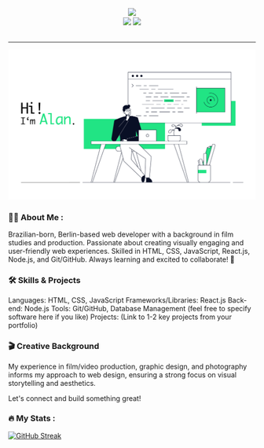 <div align="center">
<div id="header" align="center">
  <img src="https://i.giphy.com/WFZvB7VIXBgiz3oDXE.gif" width="200"/>
</div>

<div id="badges">
<a href="https://www.linkedin.com/in/tonelloalan/"><img src="https://img.shields.io/badge/LinkedIn-blue?logo=linkedin&logoColor=white&style=flat"></a>
    <a href="https://www.instagram.com/alntnll/"><img src="https://img.shields.io/badge/Instagram-purple?logo=linkedin&logoColor=white&style=flat"></a>

</div>
</html>


<img src="https://komarev.com/ghpvc/?username=tonelloalan&style=flat&color=blue" alt=""/>

</div>

---
<div align="center">
  <img src="iamalanbanner.jpg" width="800"/>
</div>

### 👨‍💻 About Me :

Brazilian-born, Berlin-based web developer with a background in film studies and production. Passionate about creating visually engaging and user-friendly web experiences. Skilled in HTML, CSS, JavaScript, React.js, Node.js, and Git/GitHub. Always learning and excited to collaborate! 🚀

### 🛠️ Skills & Projects

Languages: HTML, CSS, JavaScript
Frameworks/Libraries: React.js
Back-end: Node.js
Tools: Git/GitHub, Database Management (feel free to specify software here if you like)
Projects: (Link to 1-2 key projects from your portfolio)

### 🎬 Creative Background

My experience in film/video production, graphic design, and photography informs my approach to web design, ensuring a strong focus on visual storytelling and aesthetics.

Let's connect and build something great!


### :fire: My Stats :
[![GitHub Streak](https://streak-stats.demolab.com/?user=tonelloalan)](https://git.io/streak-stats)


<!--
**tonelloalan/tonelloalan** is a ✨ _special_ ✨ repository because its `README.md` (this file) appears on your GitHub profile.


- 🌱 I’m currently learning HTML, CSS and Javascript

-->

